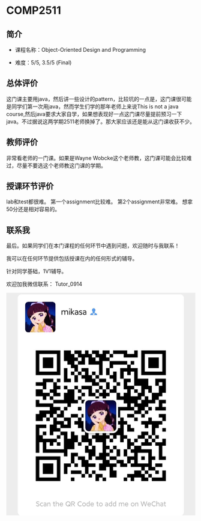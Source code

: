 # COMP2511



## 简介
- 课程名称：Object-Oriented Design and Programming

- 难度：5/5, 3.5/5 (Final)

## 总体评价


这门课主要用java，然后讲一些设计的pattern，比较坑的一点是，这门课很可能是同学们第一次用java，然而学生们学的那年老师上来说This is not a java course,然后java要求大家自学，如果想表现好一点这门课尽量提前预习一下java。不过据说这两学期2511老师换掉了。那大家应该还是能从这门课收获不少。

## 教师评价
非常看老师的一门课。如果是Wayne Wobcke这个老师教，这门课可能会比较难过，尽量不要选这个老师教这门课的学期。

## 授课环节评价
lab和test都很难。
第一个assignment比较难。
第2个assignment非常难。
想拿50分还是相对容易的。


## 联系我

最后。如果同学们在本门课程的任何环节中遇到问题，欢迎随时与我联系！

我可以在任何环节提供包括授课在内的任何形式的辅导。

针对同学基础，1V1辅导。

欢迎加我微信联系： Tutor_0914

![图片](../image/wechat.jpg)